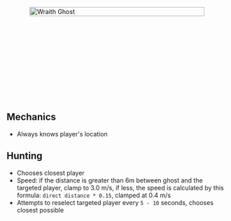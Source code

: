 <div class="wraith-container">
  <img src="/images/Deogen_Discovered.webp" alt="Wraith Ghost" class="wraith-image" />
</div>

<style>
.wraith-container {
  display: flex;
  justify-content: center;
  align-items: center;
  min-height: 400px;
  position: relative;
  overflow: hidden;
}

.wraith-container::before {
  content: '';
  position: absolute;
  top: 0;
  left: 0;
  right: 0;
  bottom: 0;
  background: radial-gradient(circle at center, rgba(0,0,0,0) 30%, var(--vp-c-bg) 100%);
  pointer-events: none;
  z-index: 2;
}

.wraith-image {
  max-width: 400px;
  width: 100%;
  height: auto;
  filter: brightness(0.9) contrast(1.1);
  transition: all 0.3s ease;
}

.wraith-image:hover {
  filter: brightness(1) contrast(1.2);
  transform: scale(1.02);
}
</style>

## Mechanics
- Always knows player's location

## Hunting
- Chooses closest player
- Speed: if the distance is greater than 6m between ghost and the targeted player, clamp to 3.0 m/s, if less, the speed is calculated by this formula: `direct distance * 0.15`, clamped at 0.4 m/s
- Attempts to reselect targeted player every `5 - 10` seconds, chooses closest possible
